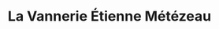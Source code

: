 ---
title: "La Vannerie Étienne Métézeau"
url: /villaines-les-rochers/la-vannerie-etienne-metezeau/
shop: meubles
---